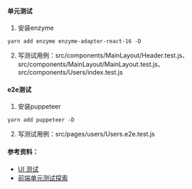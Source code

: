#### 单元测试
1. 安装enzyme
```
yarn add enzyme enzyme-adapter-react-16 -D
```

2. 写测试用例：src/components/MainLayout/Header.test.js、src/components/MainLayout/MainLayout.test.js、src/components/Users/index.test.js

#### e2e测试
1. 安装puppeteer
```
yarn add puppeteer -D
```
2. 写测试用例：src/pages/users/Users.e2e.test.js

#### 参考资料：
+ [UI 测试](https://pro.ant.design/docs/ui-test-cn)
+ [前端单元测试探索](https://github.com/ecmadao/Coding-Guide/blob/master/Notes/UnitTest/前端单元测试探索.md)